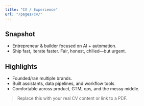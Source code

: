 ```yaml
---
title: "CV / Experience"
url: "/pages/cv/"
---
```


## Snapshot
- Entrepreneur & builder focused on AI + automation.
- Ship fast, iterate faster. Fair, honest, chilled—but urgent.

## Highlights
- Founded/ran multiple brands.
- Built assistants, data pipelines, and workflow tools.
- Comfortable across product, GTM, ops, and the messy middle.

> Replace this with your real CV content or link to a PDF.